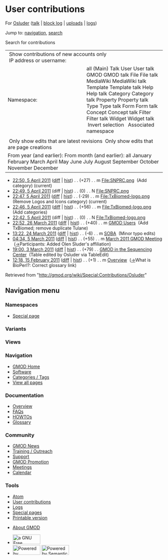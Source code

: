 <div id="mw-page-base" class="noprint">

</div>

<div id="mw-head-base" class="noprint">

</div>

<div id="content" class="mw-body" role="main">

<span id="top"></span>

<div id="mw-js-message" style="display:none;">

</div>



# <span dir="auto">User contributions</span>

<div id="bodyContent">

<div id="contentSub">

For <a
href="/mediawiki/index.php?title=User:Osluder&amp;action=edit&amp;redlink=1"
class="new" title="User:Osluder (page does not exist)">Osluder</a> (<a
href="/mediawiki/index.php?title=User_talk:Osluder&amp;action=edit&amp;redlink=1"
class="new" title="User talk:Osluder (page does not exist)">talk</a> \|
[block
log](/mediawiki/index.php?title=Special:Log/block&page=User%3AOsluder "Special:Log/block")
\|
[uploads](/wiki/Special:ListFiles/Osluder "Special:ListFiles/Osluder")
\| [logs](/wiki/Special:Log/Osluder "Special:Log/Osluder"))

</div>

<div id="jump-to-nav" class="mw-jump">

Jump to: [navigation](#mw-navigation), [search](#p-search)

</div>

<div id="mw-content-text">

Search for contributions

<table class="mw-contributions-table">
<colgroup>
<col style="width: 50%" />
<col style="width: 50%" />
</colgroup>
<tbody>
<tr class="odd">
<td colspan="2"> Show contributions of new accounts only<br />
 IP address or username:</td>
</tr>
<tr class="even">
<td class="mw-label">Namespace:</td>
<td>all (Main) Talk User User talk GMOD GMOD talk File File talk
MediaWiki MediaWiki talk Template Template talk Help Help talk Category
Category talk Property Property talk Type Type talk Form Form talk
Concept Concept talk Filter Filter talk Widget Widget talk  
 Invert selection 
 Associated namespace </td>
</tr>
<tr class="odd">
<td colspan="2"></td>
</tr>
<tr class="even">
<td colspan="2"> Only show edits that are latest revisions
 Only show edits that are page creations</td>
</tr>
<tr class="odd">
<td colspan="2">From year (and earlier): From month (and earlier): all
January February March April May June July August September October
November December</td>
</tr>
</tbody>
</table>

- <a href="/mediawiki/index.php?title=File:SNPRC.png&amp;oldid=17535"
  class="mw-changeslist-date" title="File:SNPRC.png">22:50, 5 April
  2011</a>
  ([diff](/mediawiki/index.php?title=File:SNPRC.png&diff=prev&oldid=17535 "File:SNPRC.png")
  \|
  [hist](/mediawiki/index.php?title=File:SNPRC.png&action=history "File:SNPRC.png"))
  <span class="mw-changeslist-separator">. .</span>
  <span class="mw-plusminus-pos" dir="ltr"
  title="27 bytes after change">(+27)</span>‎
  <span class="mw-changeslist-separator">. .</span> m
  <a href="/wiki/File:SNPRC.png" class="mw-contributions-title"
  title="File:SNPRC.png">File:SNPRC.png</a> ‎ <span class="comment">(Add
  category)</span> <span class="mw-uctop">(current)</span>
- <a href="/mediawiki/index.php?title=File:SNPRC.png&amp;oldid=17534"
  class="mw-changeslist-date" title="File:SNPRC.png">22:49, 5 April
  2011</a> (diff \|
  [hist](/mediawiki/index.php?title=File:SNPRC.png&action=history "File:SNPRC.png"))
  <span class="mw-changeslist-separator">. .</span>
  <span class="mw-plusminus-null" dir="ltr"
  title="0 bytes after change">(0)</span>‎
  <span class="mw-changeslist-separator">. .</span> N
  <a href="/wiki/File:SNPRC.png" class="mw-contributions-title"
  title="File:SNPRC.png">File:SNPRC.png</a> ‎
- <a
  href="/mediawiki/index.php?title=File:TxBiomed-logo.png&amp;oldid=17533"
  class="mw-changeslist-date" title="File:TxBiomed-logo.png">22:47, 5
  April 2011</a>
  ([diff](/mediawiki/index.php?title=File:TxBiomed-logo.png&diff=prev&oldid=17533 "File:TxBiomed-logo.png")
  \|
  [hist](/mediawiki/index.php?title=File:TxBiomed-logo.png&action=history "File:TxBiomed-logo.png"))
  <span class="mw-changeslist-separator">. .</span>
  <span class="mw-plusminus-neg" dir="ltr"
  title="27 bytes after change">(-29)</span>‎
  <span class="mw-changeslist-separator">. .</span> m
  <a href="/wiki/File:TxBiomed-logo.png" class="mw-contributions-title"
  title="File:TxBiomed-logo.png">File:TxBiomed-logo.png</a> ‎
  <span class="comment">(Remove Logos and Icons category)</span>
  <span class="mw-uctop">(current)</span>
- <a
  href="/mediawiki/index.php?title=File:TxBiomed-logo.png&amp;oldid=17532"
  class="mw-changeslist-date" title="File:TxBiomed-logo.png">22:46, 5
  April 2011</a>
  ([diff](/mediawiki/index.php?title=File:TxBiomed-logo.png&diff=prev&oldid=17532 "File:TxBiomed-logo.png")
  \|
  [hist](/mediawiki/index.php?title=File:TxBiomed-logo.png&action=history "File:TxBiomed-logo.png"))
  <span class="mw-changeslist-separator">. .</span>
  <span class="mw-plusminus-pos" dir="ltr"
  title="56 bytes after change">(+56)</span>‎
  <span class="mw-changeslist-separator">. .</span> m
  <a href="/wiki/File:TxBiomed-logo.png" class="mw-contributions-title"
  title="File:TxBiomed-logo.png">File:TxBiomed-logo.png</a> ‎
  <span class="comment">(Add categories)</span>
- <a
  href="/mediawiki/index.php?title=File:TxBiomed-logo.png&amp;oldid=17531"
  class="mw-changeslist-date" title="File:TxBiomed-logo.png">22:42, 5
  April 2011</a> (diff \|
  [hist](/mediawiki/index.php?title=File:TxBiomed-logo.png&action=history "File:TxBiomed-logo.png"))
  <span class="mw-changeslist-separator">. .</span>
  <span class="mw-plusminus-null" dir="ltr"
  title="0 bytes after change">(0)</span>‎
  <span class="mw-changeslist-separator">. .</span> N
  <a href="/wiki/File:TxBiomed-logo.png" class="mw-contributions-title"
  title="File:TxBiomed-logo.png">File:TxBiomed-logo.png</a> ‎
- <a href="/mediawiki/index.php?title=GMOD_Users&amp;oldid=17459"
  class="mw-changeslist-date" title="GMOD Users">22:52, 26 March 2011</a>
  ([diff](/mediawiki/index.php?title=GMOD_Users&diff=prev&oldid=17459 "GMOD Users")
  \|
  [hist](/mediawiki/index.php?title=GMOD_Users&action=history "GMOD Users"))
  <span class="mw-changeslist-separator">. .</span>
  <span class="mw-plusminus-pos" dir="ltr"
  title="13,143 bytes after change">(+40)</span>‎
  <span class="mw-changeslist-separator">. .</span> m
  <a href="/wiki/GMOD_Users" class="mw-contributions-title"
  title="GMOD Users">GMOD Users</a> ‎ <span class="comment">(Add
  TxBiomed; remove duplicate Tulane)</span>
- <a href="/mediawiki/index.php?title=SOBA&amp;oldid=17439"
  class="mw-changeslist-date" title="SOBA">13:22, 24 March 2011</a>
  ([diff](/mediawiki/index.php?title=SOBA&diff=prev&oldid=17439 "SOBA")
  \| [hist](/mediawiki/index.php?title=SOBA&action=history "SOBA"))
  <span class="mw-changeslist-separator">. .</span>
  <span class="mw-plusminus-neg" dir="ltr"
  title="4,436 bytes after change">(-6)</span>‎
  <span class="mw-changeslist-separator">. .</span> m
  <a href="/wiki/SOBA" class="mw-contributions-title"
  title="SOBA">SOBA</a> ‎ <span class="comment">(Minor typo edits)</span>
- <a
  href="/mediawiki/index.php?title=March_2011_GMOD_Meeting&amp;oldid=17109"
  class="mw-changeslist-date" title="March 2011 GMOD Meeting">04:34, 5
  March 2011</a>
  ([diff](/mediawiki/index.php?title=March_2011_GMOD_Meeting&diff=prev&oldid=17109 "March 2011 GMOD Meeting")
  \|
  [hist](/mediawiki/index.php?title=March_2011_GMOD_Meeting&action=history "March 2011 GMOD Meeting"))
  <span class="mw-changeslist-separator">. .</span>
  <span class="mw-plusminus-pos" dir="ltr"
  title="14,937 bytes after change">(+55)</span>‎
  <span class="mw-changeslist-separator">. .</span> m
  <a href="/wiki/March_2011_GMOD_Meeting" class="mw-contributions-title"
  title="March 2011 GMOD Meeting">March 2011 GMOD Meeting</a> ‎
  <span class="comment">([→](/wiki/March_2011_GMOD_Meeting#Participants "March 2011 GMOD Meeting")‎<span dir="auto"><span class="autocomment">Participants:
  </span> Added Olen Sluder's affiliation</span>)</span>
- <a
  href="/mediawiki/index.php?title=GMOD_in_the_Sequencing_Center&amp;oldid=17084"
  class="mw-changeslist-date" title="GMOD in the Sequencing Center">19:00,
  3 March 2011</a>
  ([diff](/mediawiki/index.php?title=GMOD_in_the_Sequencing_Center&diff=prev&oldid=17084 "GMOD in the Sequencing Center")
  \|
  [hist](/mediawiki/index.php?title=GMOD_in_the_Sequencing_Center&action=history "GMOD in the Sequencing Center"))
  <span class="mw-changeslist-separator">. .</span>
  <span class="mw-plusminus-pos" dir="ltr"
  title="3,084 bytes after change">(+79)</span>‎
  <span class="mw-changeslist-separator">. .</span>
  <a href="/wiki/GMOD_in_the_Sequencing_Center"
  class="mw-contributions-title"
  title="GMOD in the Sequencing Center">GMOD in the Sequencing Center</a>
  ‎ <span class="comment">(Table edited by Osluder via TableEdit)</span>
- <a href="/mediawiki/index.php?title=Overview&amp;oldid=16938"
  class="mw-changeslist-date" title="Overview">12:18, 15 February 2011</a>
  ([diff](/mediawiki/index.php?title=Overview&diff=prev&oldid=16938 "Overview")
  \|
  [hist](/mediawiki/index.php?title=Overview&action=history "Overview"))
  <span class="mw-changeslist-separator">. .</span>
  <span class="mw-plusminus-pos" dir="ltr"
  title="34,525 bytes after change">(+1)</span>‎
  <span class="mw-changeslist-separator">. .</span> m
  <a href="/wiki/Overview" class="mw-contributions-title"
  title="Overview">Overview</a> ‎
  <span class="comment">([→](/wiki/Overview#What_is_BioPerl.3F "Overview")‎<span dir="auto"><span class="autocomment">What
  is BioPerl?: </span> Correct glossary link</span>)</span>

</div>

<div class="printfooter">

Retrieved from "<http://gmod.org/wiki/Special:Contributions/Osluder>"

</div>

<div id="catlinks" class="catlinks catlinks-allhidden">

</div>

<div class="visualClear">

</div>

</div>

</div>

<div id="mw-navigation">

## Navigation menu

<div id="mw-head">



<div id="left-navigation">

<div id="p-namespaces" class="vectorTabs" role="navigation"
aria-labelledby="p-namespaces-label">

### Namespaces

- <span id="ca-nstab-special">[Special
  page](/wiki/Special:Contributions/Osluder "This is a special page, you cannot edit the page itself")</span>

</div>

<div id="p-variants" class="vectorMenu emptyPortlet" role="navigation"
aria-labelledby="p-variants-label">

### 

### Variants[](#)

<div class="menu">

</div>

</div>

</div>

<div id="right-navigation">

<div id="p-views" class="vectorTabs emptyPortlet" role="navigation"
aria-labelledby="p-views-label">

### Views

</div>



</div>



</div>

</div>

</div>

<div id="mw-panel">

<div id="p-logo" role="banner">

<a href="/wiki/Main_Page"
style="background-image: url(http://gmod.org/images/GMOD-cogs.png);"
title="Visit the main page"></a>

</div>

<div id="p-Navigation" class="portal" role="navigation"
aria-labelledby="p-Navigation-label">

### Navigation

<div class="body">

- <span id="n-GMOD-Home">[GMOD Home](/wiki/Main_Page)</span>
- <span id="n-Software">[Software](/wiki/GMOD_Components)</span>
- <span id="n-Categories-.2F-Tags">[Categories /
  Tags](/wiki/Categories)</span>
- <span id="n-View-all-pages">[View all
  pages](/wiki/Special:AllPages)</span>

</div>

</div>

<div id="p-Documentation" class="portal" role="navigation"
aria-labelledby="p-Documentation-label">

### Documentation

<div class="body">

- <span id="n-Overview">[Overview](/wiki/Overview)</span>
- <span id="n-FAQs">[FAQs](/wiki/Category:FAQ)</span>
- <span id="n-HOWTOs">[HOWTOs](/wiki/Category:HOWTO)</span>
- <span id="n-Glossary">[Glossary](/wiki/Glossary)</span>

</div>

</div>

<div id="p-Community" class="portal" role="navigation"
aria-labelledby="p-Community-label">

### Community

<div class="body">

- <span id="n-GMOD-News">[GMOD News](/wiki/GMOD_News)</span>
- <span id="n-Training-.2F-Outreach">[Training /
  Outreach](/wiki/Training_and_Outreach)</span>
- <span id="n-Support">[Support](/wiki/Support)</span>
- <span id="n-GMOD-Promotion">[GMOD
  Promotion](/wiki/GMOD_Promotion)</span>
- <span id="n-Meetings">[Meetings](/wiki/Meetings)</span>
- <span id="n-Calendar">[Calendar](/wiki/Calendar)</span>

</div>

</div>

<div id="p-tb" class="portal" role="navigation"
aria-labelledby="p-tb-label">

### Tools

<div class="body">

- <span id="feedlinks"><a
  href="http://gmod.org/mediawiki/index.php?title=Special:Contributions/Osluder&amp;feed=atom"
  id="feed-atom" class="feedlink" rel="alternate"
  type="application/atom+xml" title="Atom feed for this page">Atom</a></span>
- <span id="t-contributions">[User
  contributions](/wiki/Special:Contributions/Osluder "A list of contributions of this user")</span>
- <span id="t-log">[Logs](/wiki/Special:Log/Osluder)</span>
- <span id="t-specialpages"><a href="/wiki/Special:SpecialPages" accesskey="q"
  title="A list of all special pages [q]">Special pages</a></span>
- <span id="t-print"><a
  href="/mediawiki/index.php?title=Special:Contributions/Osluder&amp;printable=yes"
  rel="alternate" accesskey="p"
  title="Printable version of this page [p]">Printable version</a></span>

</div>

</div>

</div>

</div>

<div id="footer" role="contentinfo">

- <span id="footer-places-about">[About
  GMOD](/wiki/GMOD:About "GMOD:About")</span>

<!-- -->

- <span id="footer-copyrightico">[<img src="http://www.gnu.org/graphics/gfdl-logo-small.png" width="88"
  height="31" alt="a GNU Free Documentation License" />](http://www.gnu.org/licenses/fdl-1.3.html)</span>
- <span id="footer-poweredbyico">[<img src="/mediawiki/skins/common/images/poweredby_mediawiki_88x31.png"
  width="88" height="31" alt="Powered by MediaWiki" />](//www.mediawiki.org/)
  [<img
  src="/mediawiki/extensions/SemanticMediaWiki/includes/../resources/images/smw_button.png"
  width="88" height="31" alt="Powered by Semantic MediaWiki" />](https://www.semantic-mediawiki.org/wiki/Semantic_MediaWiki)</span>

<div style="clear:both">

</div>

</div>
